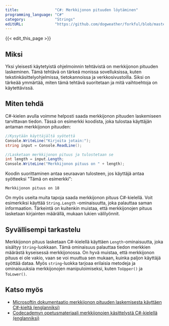 ```yaml
---
title:                "C#: Merkkijonon pituuden löytäminen"
programming_language: "C#"
category:             "Strings"
editURL:              "https://github.com/dogweather/forkful/blob/master/content/fi/c-sharp/finding-the-length-of-a-string.md"
---
```


{{< edit_this_page >}}

## Miksi

Yksi yleisesti käytetyistä ohjelmoinnin tehtävistä on merkkijonon pituuden laskeminen. Tämä tehtävä on tärkeä monissa sovelluksissa, kuten tekstinkäsittelyohjelmissa, tietokannoissa ja verkkosivustoilla. Siksi on tärkeää ymmärtää, miten tämä tehtävä suoritetaan ja mitä vaihtoehtoja on käytettävissä.

## Miten tehdä

C#-kielen avulla voimme helposti saada merkkijonon pituuden laskemiseen tarvittavan tiedon. Tässä on esimerkki koodista, joka tulostaa käyttäjän antaman merkkijonon pituuden:

```C#
//Kysytään käyttäjältä syötettä
Console.WriteLine("Kirjoita jotain:");
string input = Console.ReadLine();

//Lasketaan merkkijonon pituus ja tulostetaan se
int length = input.Length;
Console.WriteLine("Merkkijonon pituus on " + length);
```

Koodin suorittaminen antaa seuraavan tulosteen, jos käyttäjä antaa syötteeksi "Tämä on esimerkki":

```
Merkkijonon pituus on 18
```

On myös useita muita tapoja saada merkkijonon pituus C#-kielellä. Voit esimerkiksi käyttää `String.Length` -ominaisuutta, joka palauttaa saman informaation. Tärkeintä on kuitenkin muistaa, että merkkijonojen pituus lasketaan kirjainten määrällä, mukaan lukien välilyönnit.

## Syvällisempi tarkastelu

Merkkijonon pituus lasketaan C#-kielellä käyttäen `Length`-ominaisuutta, joka sisältyy `String`-luokkaan. Tämä ominaisuus palauttaa tiedon merkkien määrästä kyseisessä merkkijonossa. On hyvä muistaa, että merkkijonon pituus ei ole vakio, vaan se voi muuttua sen mukaan, kuinka paljon käyttäjä syöttää dataa. Myös `string`-luokka tarjoaa erilaisia metodeja ja ominaisuuksia merkkijonojen manipuloimiseksi, kuten `ToUpper()` ja `ToLower()`.

## Katso myös

- [Microsoftin dokumentaatio merkkijonon pituuden laskemisesta käyttäen C#-kieltä (englanniksi)](https://docs.microsoft.com/en-us/dotnet/csharp/programming-guide/types/how-to-determine-the-length-of-a-string)
- [Codecademyn opetusmateriaali merkkijonojen käsittelystä C#-kielellä (englanniksi)](https://www.codecademy.com/learn/learn-c-sharp/modules/learn-csharp-methods/cheatsheet)